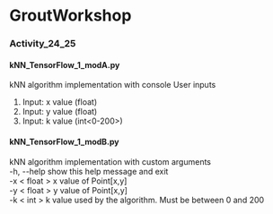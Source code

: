 # GroutWorkshop
### Activity_24_25
#### kNN_TensorFlow_1_modA.py
kNN algorithm implementation with console User inputs
1. Input: x value (float)
2. Input: y value (float)
3. Input: k value (int<0-200>)
#### kNN_TensorFlow_1_modB.py
kNN algorithm implementation with custom arguments  
-h, --help  show this help message and exit  
-x < float >  x value of Point[x,y]  
-y < float >  y value of Point[x,y]  
-k < int >    k value used by the algorithm. Must be between 0 and 200  
